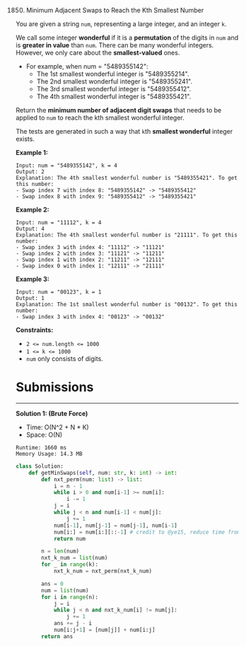 1850. Minimum Adjacent Swaps to Reach the Kth Smallest Number

You are given a string `num`, representing a large integer, and an integer `k`.

We call some integer **wonderful** if it is a **permutation** of the digits in `num` and is **greater in value** than `num`. There can be many wonderful integers. However, we only care about the **smallest-valued** ones.

* For example, when num = "5489355142":
    * The 1st smallest wonderful integer is "5489355214".
    * The 2nd smallest wonderful integer is "5489355241".
    * The 3rd smallest wonderful integer is "5489355412".
    * The 4th smallest wonderful integer is "5489355421".

Return the **minimum number of adjacent digit swaps** that needs to be applied to `num` to reach the kth smallest wonderful integer.

The tests are generated in such a way that `k`th **smallest wonderful** integer exists.

 

**Example 1:**
```
Input: num = "5489355142", k = 4
Output: 2
Explanation: The 4th smallest wonderful number is "5489355421". To get this number:
- Swap index 7 with index 8: "5489355142" -> "5489355412"
- Swap index 8 with index 9: "5489355412" -> "5489355421"
```

**Example 2:**
```
Input: num = "11112", k = 4
Output: 4
Explanation: The 4th smallest wonderful number is "21111". To get this number:
- Swap index 3 with index 4: "11112" -> "11121"
- Swap index 2 with index 3: "11121" -> "11211"
- Swap index 1 with index 2: "11211" -> "12111"
- Swap index 0 with index 1: "12111" -> "21111"
```

**Example 3:**
```
Input: num = "00123", k = 1
Output: 1
Explanation: The 1st smallest wonderful number is "00132". To get this number:
- Swap index 3 with index 4: "00123" -> "00132"
```

**Constraints:**

* `2 <= num.length <= 1000`
* `1 <= k <= 1000`
* `num` only consists of digits.

# Submissions
---
**Solution 1: (Brute Force)**

* Time: O(N^2 + N * K)
* Space: O(N)

```
Runtime: 1660 ms
Memory Usage: 14.3 MB
```
```python
class Solution:
    def getMinSwaps(self, num: str, k: int) -> int:
        def nxt_perm(num: list) -> list:
            i = n - 1
            while i > 0 and num[i-1] >= num[i]:
                i -= 1
            j = i
            while j < n and num[i-1] < num[j]:
                j += 1
            num[i-1], num[j-1] = num[j-1], num[i-1]
            num[i:] = num[i:][::-1] # credit to @ye15, reduce time from nlogn to n
            return num

        n = len(num)
        nxt_k_num = list(num)
        for _ in range(k):
            nxt_k_num = nxt_perm(nxt_k_num)

        ans = 0
        num = list(num)
        for i in range(n):
            j = i
            while j < n and nxt_k_num[i] != num[j]:
                j += 1
            ans += j - i
            num[i:j+1] = [num[j]] + num[i:j]
        return ans
```